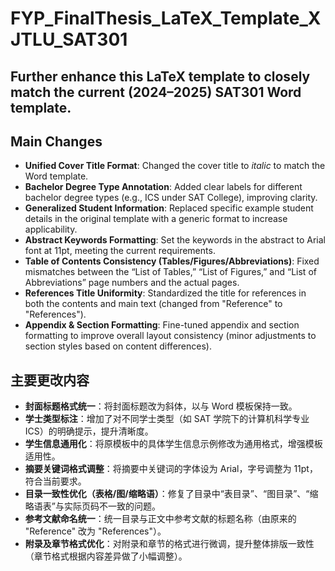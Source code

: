 # FYP\_FinalThesis\_LaTeX\_Template\_XJTLU\_SAT301

Further enhance this LaTeX template to closely match the current (2024–2025) SAT301 Word template.
--------------------------------------------------------------------------------------------------

## Main Changes

* **Unified Cover Title Format**: Changed the cover title to *italic* to match the Word template.
* **Bachelor Degree Type Annotation**: Added clear labels for different bachelor degree types (e.g., ICS under SAT College), improving clarity.
* **Generalized Student Information**: Replaced specific example student details in the original template with a generic format to increase applicability.
* **Abstract Keywords Formatting**: Set the keywords in the abstract to Arial font at 11pt, meeting the current requirements.
* **Table of Contents Consistency (Tables/Figures/Abbreviations)**: Fixed mismatches between the “List of Tables,” “List of Figures,” and “List of Abbreviations” page numbers and the actual pages.
* **References Title Uniformity**: Standardized the title for references in both the contents and main text (changed from "Reference" to "References").
* **Appendix & Section Formatting**: Fine-tuned appendix and section formatting to improve overall layout consistency (minor adjustments to section styles based on content differences).

## 主要更改内容

* **封面标题格式统一**：将封面标题改为斜体，以与 Word 模板保持一致。
* **学士类型标注**：增加了对不同学士类型（如 SAT 学院下的计算机科学专业 ICS）的明确提示，提升清晰度。
* **学生信息通用化**：将原模板中的具体学生信息示例修改为通用格式，增强模板适用性。
* **摘要关键词格式调整**：将摘要中关键词的字体设为 Arial，字号调整为 11pt，符合当前要求。
* **目录一致性优化（表格/图/缩略语）**：修复了目录中“表目录”、“图目录”、“缩略语表”与实际页码不一致的问题。
* **参考文献命名统一**：统一目录与正文中参考文献的标题名称（由原来的 "Reference" 改为 "References"）。
* **附录及章节格式优化**：对附录和章节的格式进行微调，提升整体排版一致性（章节格式根据内容差异做了小幅调整）。
